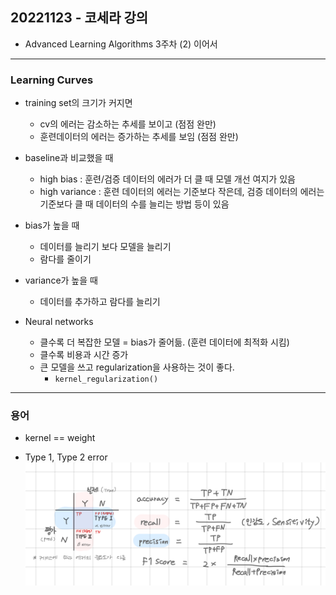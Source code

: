 ## 20221123 - 코세라 강의

- Advanced Learning Algorithms 3주차 (2) 이어서

---

### Learning Curves
* training set의 크기가 커지면
    * cv의 에러는 감소하는 추세를 보이고 (점점 완만)
    * 훈련데이터의 에러는 증가하는 추세를 보임 (점점 완만)

* baseline과 비교했을 때
    * high bias : 훈련/검증 데이터의 에러가 더 클 때 모델 개선 여지가 있음
    * high variance : 훈련 데이터의 에러는 기준보다 작은데, 검증 데이터의 에러는 기준보다 클 때 데이터의 수를 늘리는 방법 등이 있음

* bias가 높을 때
    * 데이터를 늘리기 보다 모델을 늘리기
    * 람다를 줄이기 
* variance가 높을 때
    * 데이터를 추가하고 람다를 늘리기 

* Neural networks 
    * 클수록 더 복잡한 모델 = bias가 줄어듦. (훈련 데이터에 최적화 시킴)
    * 클수록 비용과 시간 증가
    * 큰 모델을 쓰고 regularization을 사용하는 것이 좋다.
        * `kernel_regularization()`

---

### 용어
* kernel == weight

* Type 1, Type 2 error 
![error](./imgs/error.jpeg)